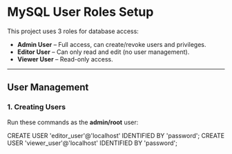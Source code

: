 # MySQL User Roles Setup

This project uses 3 roles for database access:

- **Admin User** – Full access, can create/revoke users and privileges.  
- **Editor User** – Can only read and edit (no user management).  
- **Viewer User** – Read-only access.

---

## User Management

### 1. Creating Users
Run these commands as the **admin/root** user:

CREATE USER 'editor_user'@'localhost' IDENTIFIED BY 'password';
CREATE USER 'viewer_user'@'localhost' IDENTIFIED BY 'password';
